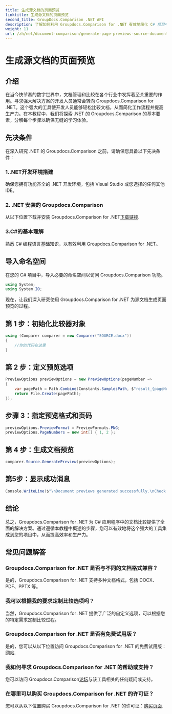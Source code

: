 ```yaml
---
title: 生成源文档的页面预览
linktitle: 生成源文档的页面预览
second_title: GroupDocs.Comparison .NET API
description: 了解如何利用 Groupdocs.Comparison for .NET 有效地简化 C# 项目中的文档比较过程。
weight: 11
url: /zh/net/document-comparison/generate-page-previews-source-document/
---
```


# 生成源文档的页面预览

## 介绍
在当今快节奏的数字世界中，文档管理和比较在各个行业中发挥着至关重要的作用。寻求强大解决方案的开发人员通常会转向 Groupdocs.Comparison for .NET。这个强大的工具使开发人员能够轻松比较文档，从而简化工作流程并提高生产力。在本教程中，我们将探索 .NET 的 Groupdocs.Comparison 的基本要素，分解每个步骤以确保无缝的学习体验。
## 先决条件
在深入研究 .NET 的 Groupdocs.Comparison 之前，请确保您具备以下先决条件：
### 1..NET开发环境搭建
确保您拥有功能齐全的 .NET 开发环境，包括 Visual Studio 或您选择的任何其他 IDE。
### 2. .NET 安装的 Groupdocs.Comparison
从以下位置下载并安装 Groupdocs.Comparison for .NET[下载链接](https://releases.groupdocs.com/comparison/net/).
### 3.C#的基本理解
熟悉 C# 编程语言基础知识，以有效利用 Groupdocs.Comparison for .NET。

## 导入命名空间
在您的 C# 项目中，导入必要的命名空间以访问 Groupdocs.Comparison 功能。

```csharp
using System;
using System.IO;
```

现在，让我们深入研究使用 Groupdocs.Comparison for .NET 为源文档生成页面预览的过程。
## 第 1 步：初始化比较器对象
```csharp
using (Comparer comparer = new Comparer("SOURCE.docx"))
{
    //你的代码在这里
}
```
## 第 2 步：定义预览选项
```csharp
PreviewOptions previewOptions = new PreviewOptions(pageNumber =>
{
    var pagePath = Path.Combine(Constants.SamplesPath, $"result_{pageNumber}.png");
    return File.Create(pagePath);
});
```
## 步骤 3：指定预览格式和页码
```csharp
previewOptions.PreviewFormat = PreviewFormats.PNG;
previewOptions.PageNumbers = new int[] { 1, 2 };
```
## 第 4 步：生成文档预览
```csharp
comparer.Source.GeneratePreview(previewOptions);
```
## 第5步：显示成功消息
```csharp
Console.WriteLine($"\nDocument previews generated successfully.\nCheck output in {Directory.GetCurrentDirectory()}.");
```

## 结论
总之，Groupdocs.Comparison for .NET 为 C# 应用程序中的文档比较提供了全面的解决方案。通过遵循本教程中概述的步骤，您可以有效地将这个强大的工具集成到您的项目中，从而提高效率和生产力。
## 常见问题解答
### Groupdocs.Comparison for .NET 是否与不同的文档格式兼容？
是的，Groupdocs.Comparison for .NET 支持多种文档格式，包括 DOCX、PDF、PPTX 等。
### 我可以根据我的要求定制比较选项吗？
当然，Groupdocs.Comparison for .NET 提供了广泛的自定义选项，可以根据您的特定需求定制比较过程。
### Groupdocs.Comparison for .NET 是否有免费试用版？
是的，您可以从以下位置访问 Groupdocs.Comparison for .NET 的免费试用版：[网站](https://releases.groupdocs.com/).
### 我如何寻求 Groupdocs.Comparison for .NET 的帮助或支持？
您可以访问 Groupdocs.Comparison[论坛](https://forum.groupdocs.com/c/comparison/12)与该工具相关的任何疑问或支持。
### 在哪里可以购买 Groupdocs.Comparison for .NET 的许可证？
您可以从以下位置购买 Groupdocs.Comparison for .NET 的许可证：[购买页面](https://purchase.groupdocs.com/buy).